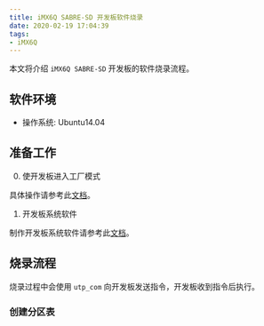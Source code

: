 ```yaml
---
title: iMX6Q SABRE-SD 开发板软件烧录
date: 2020-02-19 17:04:39
tags:
- iMX6Q
---
```


本文将介绍 `iMX6Q SABRE-SD` 开发板的软件烧录流程。

<!--more-->

## 软件环境

- 操作系统: Ubuntu14.04

## 准备工作

0. 使开发板进入工厂模式

具体操作请参考此[文档](https://clarenceyk.github.io/blog/2020/02/18/iMX-USB-loader-UTP-%E4%BD%BF%E7%94%A8%E6%96%B9%E6%B3%95%E4%BB%8B%E7%BB%8D/)。

1. 开发板系统软件

制作开发板系统软件请参考此[文档](https://clarenceyk.github.io/blog/2020/02/19/iMX6Q-SABRE-SD-%E5%BC%80%E5%8F%91%E6%9D%BF%E7%B3%BB%E7%BB%9F%E8%BD%AF%E4%BB%B6/)。

## 烧录流程

烧录过程中会使用 `utp_com` 向开发板发送指令，开发板收到指令后执行。

### 创建分区表
